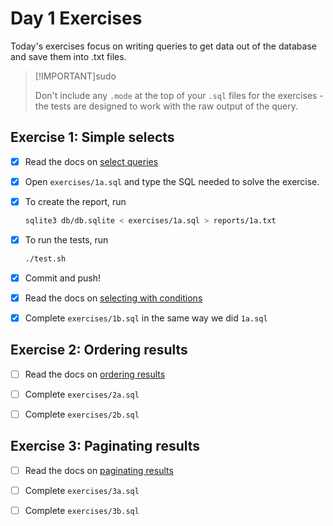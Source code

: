 # Day 1 Exercises

Today's exercises focus on writing queries to get data out of the database and
save them into .txt files.

> [!IMPORTANT]sudo
>
> Don't include any `.mode` at the top of your `.sql` files for the exercises -
> the tests are designed to work with the raw output of the query.

## Exercise 1: Simple selects

- [x] Read the docs on
      [select queries](https://tech-docs.corndel.com/sql/select-queries.html)

- [x] Open `exercises/1a.sql` and type the SQL needed to solve the exercise.

- [x] To create the report, run

  ```bash
  sqlite3 db/db.sqlite < exercises/1a.sql > reports/1a.txt
  ```

- [x] To run the tests, run

  ```bash
  ./test.sh
  ```

- [x] Commit and push!

- [x] Read the docs on
      [selecting with conditions](https://tech-docs.corndel.com/sql/select-queries.html)

- [x] Complete `exercises/1b.sql` in the same way we did `1a.sql`

## Exercise 2: Ordering results

- [ ] Read the docs on
      [ordering results](https://tech-docs.corndel.com/sql/ordering-results.html)

- [ ] Complete `exercises/2a.sql`

- [ ] Complete `exercises/2b.sql`

## Exercise 3: Paginating results

- [ ] Read the docs on
      [paginating results](https://tech-docs.corndel.com/sql/limit-offset.html)

- [ ] Complete `exercises/3a.sql`

- [ ] Complete `exercises/3b.sql`
